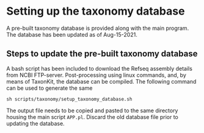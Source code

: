 # Setting up the taxonomy database
A pre-built taxonomy database is provided along with the main program. The database has been updated as of Aug-15-2021. 

## Steps to update the pre-built taxonomy database
A bash script has been included to download the Refseq assembly details from NCBI FTP-server. Post-processing using linux commands, and, by means of TaxonKit, the database can be compiled. The following command can be used to generate the same

`sh scripts/taxonomy/setup_taxonomy_database.sh`

The output file needs to be copied and pasted to the same directory housing the main script `APP.pl`. Discard the old database file prior to updating the database.


